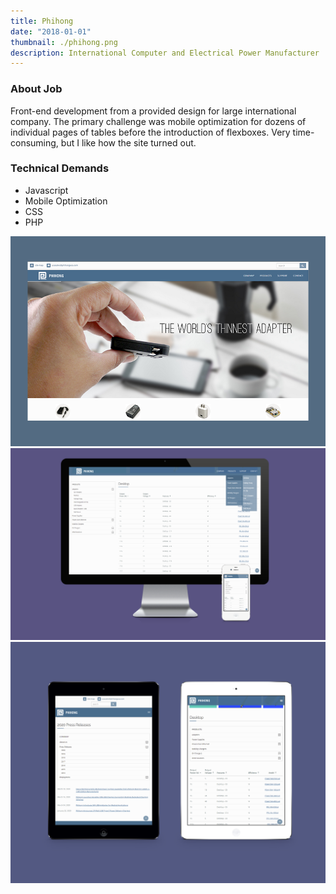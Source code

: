 ```yaml
---
title: Phihong
date: "2018-01-01"
thumbnail: ./phihong.png
description: International Computer and Electrical Power Manufacturer
---
```


### About Job

Front-end development from a provided design for large international company. The primary challenge was mobile optimization for dozens of individual pages of tables before the introduction of flexboxes. Very time-consuming, but I like how the site turned out.

### Technical Demands

<ul>
    <li>Javascript</li>
    <li>Mobile Optimization</li>
    <li>CSS</li>
    <li>PHP</li>
</ul>

![Phihong portfolio image](./phihong.png)
![Phihong portfolio image](./phihong_phone_desktop.png)
![Phihong portfolio image](./phihong_tablet.png)
